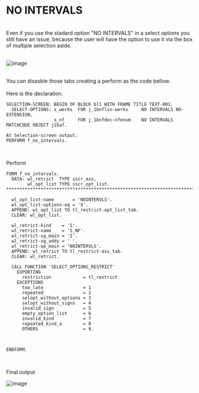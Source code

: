 # NO INTERVALS
<br>
Even if you use the stadard option "NO INTERVALS" in a select options you still have an issue, because the user will have the option to use it via the box of multiple selection aside. 
<br>
<br>

![image](https://github.com/GabrielaSchmitt/ABAP-LIBRARY/assets/86369677/343a2073-28ab-4ce2-a6c2-7d58cf79d6fb)

<br>
You can disasble those tabs creating a perform as the code bellow. 

<br>
<br>
Here is the declaration. 

```abap
SELECTION-SCREEN: BEGIN OF BLOCK bl1 WITH FRAME TITLE TEXT-001.
  SELECT-OPTIONS: s_werks  FOR j_1bnflin-werks     NO INTERVALS NO-EXTENSION,
                  s_nf     FOR j_1bnfdoc-nfenum    NO INTERVALS MATCHCODE OBJECT j1baf.   

At Selection-screen output.
PERFORM f_no_intervals. 
```
<br>

Perform

```abap
FORM f_no_intervals.
  DATA: wl_retrict  TYPE sscr_ass,
        wl_opt_list TYPE sscr_opt_list.
************************************************************************

  wl_opt_list-name       = 'NOINTERVLS'.
  wl_opt_list-options-eq = 'X'.
  APPEND: wl_opt_list TO tl_restrict-opt_list_tab.
  CLEAR: wl_opt_list.

  wl_retrict-kind    = 'S'.
  wl_retrict-name    = 'S_NF'.
  wl_retrict-sg_main = 'I'.
  wl_retrict-sg_addy = ' '.
  wl_retrict-op_main = 'NOINTERVLS'.
  APPEND: wl_retrict TO tl_restrict-ass_tab.
  CLEAR: wl_retrict.

  CALL FUNCTION 'SELECT_OPTIONS_RESTRICT'
    EXPORTING
      restriction            = tl_restrict
    EXCEPTIONS
      too_late               = 1
      repeated               = 2
      selopt_without_options = 3
      selopt_without_signs   = 4
      invalid_sign           = 5
      empty_option_list      = 6
      invalid_kind           = 7
      repeated_kind_a        = 8
      OTHERS                 = 9.



ENDFORM. 
```


<br>

Final output 


![image](https://github.com/GabrielaSchmitt/ABAP-LIBRARY/assets/86369677/060a6bc3-0d33-4e0d-a894-8d53f57af6cb)
